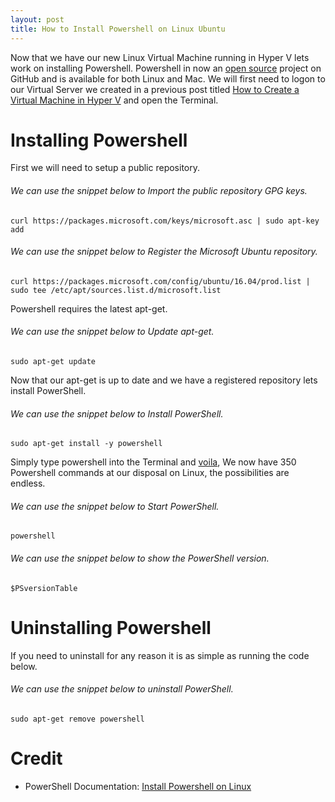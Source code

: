 ```yaml
---
layout: post
title: How to Install Powershell on Linux Ubuntu
---
```


Now that we have our new Linux Virtual Machine running in Hyper V lets work on installing Powershell. Powershell in now an [open source](https://github.com/PowerShell/PowerShell) project on GitHub and is available for both Linux and Mac. We will first need to logon to our Virtual Server we created in a previous post titled [How to Create a Virtual Machine in Hyper V](https://dejulia489.github.io/2017-05-06-CreateHyperVVM/) and open the Terminal.

# Installing Powershell  

First we will need to setup a public repository. 

###### We can use the snippet below to Import the public repository GPG keys.

	curl https://packages.microsoft.com/keys/microsoft.asc | sudo apt-key add

###### We can use the snippet below to Register the Microsoft Ubuntu repository.

	curl https://packages.microsoft.com/config/ubuntu/16.04/prod.list | sudo tee /etc/apt/sources.list.d/microsoft.list

Powershell requires the latest apt-get. 

###### We can use the snippet below to Update apt-get.

	sudo apt-get update

Now that our apt-get is up to date and we have a registered repository lets install PowerShell.  

###### We can use the snippet below to Install PowerShell.

	sudo apt-get install -y powershell

Simply type powershell into the Terminal and [voila](https://www.merriam-webster.com/dictionary/voil%C3%A0), We now have 350 Powershell commands at our disposal on Linux, the possibilities are endless.

###### We can use the snippet below to Start PowerShell.

	powershell

###### We can use the snippet below to show the PowerShell version.

	$PSversionTable

# Uninstalling Powershell

If you need to uninstall for any reason it is as simple as running the code below. 

###### We can use the snippet below to uninstall PowerShell.

	sudo apt-get remove powershell

# Credit  
* PowerShell Documentation: [Install Powershell on Linux](https://github.com/PowerShell/PowerShell/blob/master/docs/installation/linux.md)
